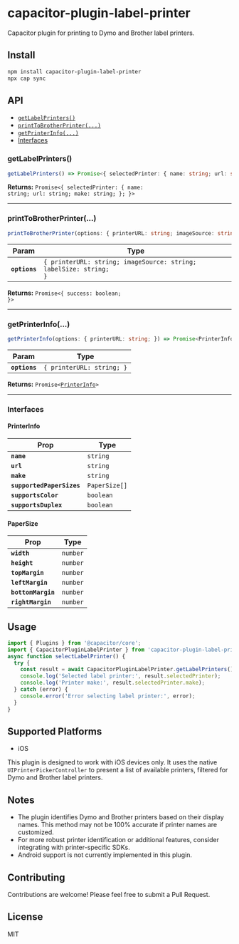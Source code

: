 # capacitor-plugin-label-printer

Capacitor plugin for printing to Dymo and Brother label printers.

## Install

```bash
npm install capacitor-plugin-label-printer
npx cap sync
```

## API

<docgen-index>

* [`getLabelPrinters()`](#getlabelprinters)
* [`printToBrotherPrinter(...)`](#printtobrotherprinter)
* [`getPrinterInfo(...)`](#getprinterinfo)
* [Interfaces](#interfaces)

</docgen-index>

<docgen-api>
<!--Update the source file JSDoc comments and rerun docgen to update the docs below-->

### getLabelPrinters()

```typescript
getLabelPrinters() => Promise<{ selectedPrinter: { name: string; url: string; make: string; }; }>
```

**Returns:** <code>Promise&lt;{ selectedPrinter: { name: string; url: string; make: string; }; }&gt;</code>

--------------------


### printToBrotherPrinter(...)

```typescript
printToBrotherPrinter(options: { printerURL: string; imageSource: string; labelSize: string; }) => Promise<{ success: boolean; }>
```

| Param         | Type                                                                         |
| ------------- | ---------------------------------------------------------------------------- |
| **`options`** | <code>{ printerURL: string; imageSource: string; labelSize: string; }</code> |

**Returns:** <code>Promise&lt;{ success: boolean; }&gt;</code>

--------------------


### getPrinterInfo(...)

```typescript
getPrinterInfo(options: { printerURL: string; }) => Promise<PrinterInfo>
```

| Param         | Type                                 |
| ------------- | ------------------------------------ |
| **`options`** | <code>{ printerURL: string; }</code> |

**Returns:** <code>Promise&lt;<a href="#printerinfo">PrinterInfo</a>&gt;</code>

--------------------


### Interfaces


#### PrinterInfo

| Prop                      | Type                     |
| ------------------------- | ------------------------ |
| **`name`**                | <code>string</code>      |
| **`url`**                 | <code>string</code>      |
| **`make`**                | <code>string</code>      |
| **`supportedPaperSizes`** | <code>PaperSize[]</code> |
| **`supportsColor`**       | <code>boolean</code>     |
| **`supportsDuplex`**      | <code>boolean</code>     |


#### PaperSize

| Prop               | Type                |
| ------------------ | ------------------- |
| **`width`**        | <code>number</code> |
| **`height`**       | <code>number</code> |
| **`topMargin`**    | <code>number</code> |
| **`leftMargin`**   | <code>number</code> |
| **`bottomMargin`** | <code>number</code> |
| **`rightMargin`**  | <code>number</code> |

</docgen-api>

## Usage

```typescript
import { Plugins } from '@capacitor/core';
import { CapacitorPluginLabelPrinter } from 'capacitor-plugin-label-printer';
async function selectLabelPrinter() {
  try {
    const result = await CapacitorPluginLabelPrinter.getLabelPrinters();
    console.log('Selected label printer:', result.selectedPrinter);
    console.log('Printer make:', result.selectedPrinter.make);
  } catch (error) {
    console.error('Error selecting label printer:', error);
  }
}
```


## Supported Platforms

- iOS

This plugin is designed to work with iOS devices only. It uses the native `UIPrinterPickerController` to present a list of available printers, filtered for Dymo and Brother label printers.

## Notes

- The plugin identifies Dymo and Brother printers based on their display names. This method may not be 100% accurate if printer names are customized.
- For more robust printer identification or additional features, consider integrating with printer-specific SDKs.
- Android support is not currently implemented in this plugin.

## Contributing

Contributions are welcome! Please feel free to submit a Pull Request.

## License

MIT
